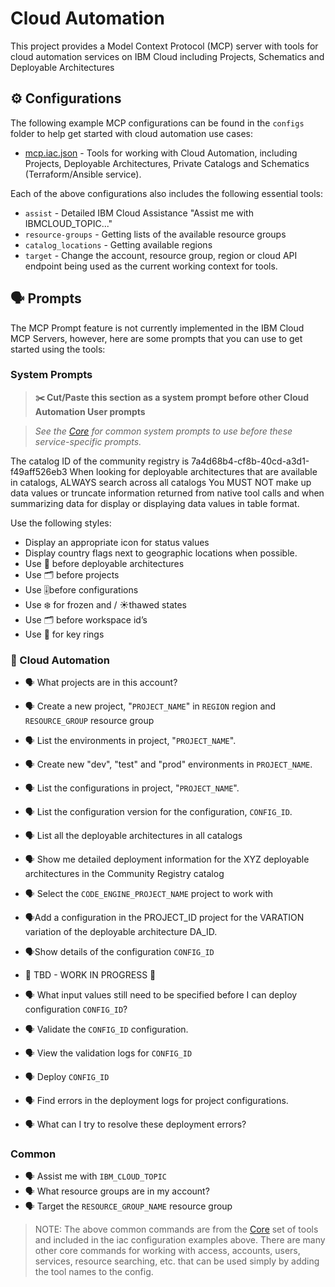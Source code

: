 # Cloud Automation

This project provides a Model Context Protocol (MCP) server with tools for cloud automation services on IBM Cloud including Projects, Schematics and Deployable Architectures

## ⚙️ Configurations

The following example MCP configurations can be found in the `configs` folder to help get started with cloud automation use cases:

- [mcp.iac.json](https://github.com/IBM-Cloud/ibmcloud-mcp-server/blob/main/src/cloud-automation/configs/mcp.iac.json) - Tools for working with Cloud Automation, including Projects, Deployable Architectures, Private Catalogs and Schematics (Terraform/Ansible service).

Each of the above configurations also includes the following essential tools:

- `assist` - Detailed IBM Cloud Assistance "Assist me with IBMCLOUD_TOPIC..."
- `resource-groups` - Getting lists of the available resource groups
- `catalog_locations` - Getting available regions
- `target` - Change the account, resource group, region or cloud API endpoint being used as the current working context for tools.

## 🗣️ Prompts

The MCP Prompt feature is not currently implemented in the IBM Cloud MCP Servers, however, here are some prompts that you can 
use to get started using the tools:

### System Prompts

> **✂️ Cut/Paste this section as a system prompt before other Cloud Automation User prompts**

> _See the [Core](https://github.com/IBM-Cloud/ibmcloud-mcp-server/blob/main/src/core/README.md) for common system prompts to use before these service-specific prompts._

The catalog ID of the community registry is 7a4d68b4-cf8b-40cd-a3d1-f49aff526eb3
When looking for deployable architectures that are available in catalogs, ALWAYS search across all catalogs
You MUST NOT make up data values or truncate information returned from native tool calls and when summarizing data for display or displaying data values in table format.

Use the following styles:

- Display an appropriate icon for status values
- Display country flags next to geographic locations when possible.
- Use 📐 before deployable architectures
- Use 🗂️ before projects
- Use 🎚️before configurations
- Use ❄️ for frozen and / ☀️thawed states
- Use 🗂️ before workspace id’s 
- Use 🔐 for key rings


### 🤖 Cloud Automation

- 🗣️ What projects are in this account?
- 🗣️ Create a new project, "`PROJECT_NAME`" in `REGION` region and `RESOURCE_GROUP` resource group
- 🗣️ List the environments in project, "`PROJECT_NAME`".
- 🗣️ Create new "dev", "test" and "prod" environments in `PROJECT_NAME`.
- 🗣️ List the configurations in project, "`PROJECT_NAME`".
- 🗣️ List the configuration version for the configuration, `CONFIG_ID`.
- 🗣️ List all the deployable architectures in all catalogs
- 🗣️ Show me detailed deployment information for the XYZ deployable architectures in the Community Registry catalog
- 🗣️ Select the `CODE_ENGINE_PROJECT_NAME` project to work with
- 🗣️Add a configuration in the PROJECT_ID project for the VARATION variation of the deployable architecture DA_ID.
- 🗣️Show details of the configuration `CONFIG_ID`

- 🚧 TBD - WORK IN PROGRESS 🚧 
- 🗣️ What input values still need to be specified before I can deploy configuration `CONFIG_ID`?
- 🗣️ Validate the `CONFIG_ID` configuration.
- 🗣️ View the validation logs for `CONFIG_ID`
- 🗣️ Deploy `CONFIG_ID`
- 🗣️ Find errors in the deployment logs for project configurations.
- 🗣️ What can I try to resolve these deployment errors?

### Common

- 🗣️ Assist me with `IBM_CLOUD_TOPIC`
- 🗣️ What resource groups are in my account?
- 🗣️ Target the `RESOURCE_GROUP_NAME` resource group

> NOTE: The above common commands are from the [Core](https://github.com/IBM-Cloud/ibmcloud-mcp-server/blob/main/src/core/README.md) set of tools and included in the iac configuration examples above.  There are many other core commands for working with access, accounts, users, services, resource searching, etc. that can be used simply by adding the tool names to the config.
